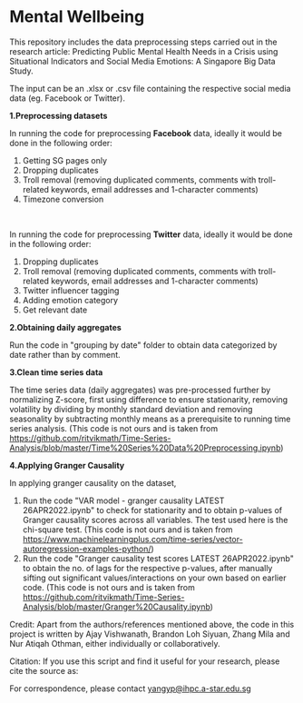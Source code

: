 # Mental Wellbeing

This repository includes the data preprocessing steps carried out in the research article: Predicting Public Mental Health Needs in a Crisis using Situational Indicators and Social Media Emotions: A Singapore Big Data Study.

The input can be an .xlsx or .csv file containing the respective social media data (eg. Facebook or Twitter). 

**1.Preprocessing datasets**



In running the code for preprocessing **Facebook** data, ideally it would be done in the following order: 
1. Getting SG pages only 
2. Dropping duplicates
3. Troll removal
   (removing duplicated comments, comments with troll-related keywords, email addresses and 1-character comments)
4. Timezone conversion
<br />

In running the code for preprocessing **Twitter** data, ideally it would be done in the following order: 
1. Dropping duplicates
2. Troll removal
   (removing duplicated comments, comments with troll-related keywords, email addresses and 1-character comments)
3. Twitter influencer tagging 
4. Adding emotion category
5. Get relevant date

**2.Obtaining daily aggregates**

Run the code in "grouping by date" folder to obtain data categorized by date rather than by comment.

**3.Clean time series data**
 
The time series data (daily aggregates) was pre-processed further by normalizing Z-score, first using difference to ensure stationarity, removing volatility by dividing by monthly standard deviation and removing seasonality by subtracting monthly means as a prerequisite to running time series analysis. (This code is not ours and is taken from https://github.com/ritvikmath/Time-Series-Analysis/blob/master/Time%20Series%20Data%20Preprocessing.ipynb)

**4.Applying Granger Causality**

In applying granger causality on the dataset,
1. Run the code "VAR model - granger causality LATEST 26APR2022.ipynb" to check for stationarity and to obtain p-values of Granger causality scores across all variables. The test used here is the chi-square test. (This code is not ours and is taken from https://www.machinelearningplus.com/time-series/vector-autoregression-examples-python/)
2. Run the code "Granger causality test scores LATEST 26APR2022.ipynb" to obtain the no. of lags for the respective p-values, after manually sifting out significant values/interactions on your own based on earlier code. (This code is not ours and is taken from https://github.com/ritvikmath/Time-Series-Analysis/blob/master/Granger%20Causality.ipynb)


Credit:
Apart from the authors/references mentioned above, the code in this project is written by Ajay Vishwanath, Brandon Loh Siyuan, Zhang Mila and Nur Atiqah Othman, either individually or collaboratively.

Citation:
If you use this script and find it useful for your research, please cite the source as: 

For correspondence, please contact yangyp@ihpc.a-star.edu.sg<br />
